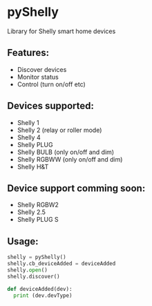 # pyShelly

Library for Shelly smart home devices

## Features:
- Discover devices
- Monitor status
- Control (turn on/off etc)

## Devices supported:
- Shelly 1
- Shelly 2 (relay or roller mode)
- Shelly 4
- Shelly PLUG
- Shelly BULB (only on/off and dim)
- Shelly RGBWW (only on/off and dim)
- Shelly H&T

## Device support comming soon:
- Shelly RGBW2
- Shelly 2.5
- Shelly PLUG S

## Usage:
```python
shelly = pyShelly()
shelly.cb_deviceAdded = deviceAdded
shelly.open()
shelly.discover()

def deviceAdded(dev):
  print (dev.devType)
```
